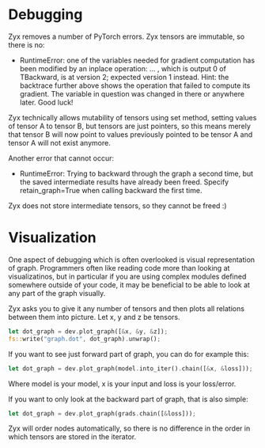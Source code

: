 # Debugging

Zyx removes a number of PyTorch errors. Zyx tensors are immutable, so there is no:
- RuntimeError: one of the variables needed for gradient computation has been modified by an inplace operation: ... , which is output 0 of TBackward, is at version 2; expected version 1 instead. Hint: the backtrace further above shows the operation that failed to compute its gradient. The variable in question was changed in there or anywhere later. Good luck!

Zyx technically allows mutability of tensors using set method, setting values of tensor A to tensor B, but tensors are just pointers, so this means merely that tensor B will now point to values previously pointed to be tensor A and tensor A will not exist anymore.

Another error that cannot occur:
- RuntimeError: Trying to backward through the graph a second time, but the saved intermediate results have already been freed. Specify retain_graph=True when calling backward the first time.

Zyx does not store intermediate tensors, so they cannot be freed :)

# Visualization

One aspect of debugging which is often overlooked is visual representation of graph. Programmers often like reading code more than looking at visualizatinos, but in particular if you are using complex modules defined somewhere outside of your code, it may be beneficial to be able to look at any part of the graph visually.

Zyx asks you to give it any number of tensors and then plots all relations between them into picture. Let x, y and z be tensors.
```rust
let dot_graph = dev.plot_graph([&x, &y, &z]);
fs::write("graph.dot", dot_graph).unwrap();
```

If you want to see just forward part of graph, you can do for example this:
```rust
let dot_graph = dev.plot_graph(model.into_iter().chain([&x, &loss]));
```
Where model is your model, x is your input and loss is your loss/error.

If you want to only look at the backward part of graph, that is also simple:
```rust
let dot_graph = dev.plot_graph(grads.chain([&loss]));
```

Zyx will order nodes automatically, so there is no difference in the order in which tensors are stored in the iterator.

